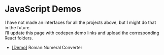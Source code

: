 # JavaScript Demos

I have not made an interfaces for all the projects above, but I might do that in the future.  
I'll update this page with codepen demo links and upload the corresponding React folders.

- [[Demo]](https://codepen.io/d-o-t/full/OJgdYvr) Roman Numeral Converter
